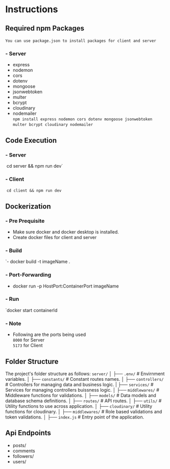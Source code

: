 # Instructions
## Required npm Packages
​
`You can use package.json to install packages for client and server`

### - Server
- express
- nodemon
- cors
- dotenv
- mongoose
- jsonwebtoken
- multer
- bcrypt
- cloudinary
- nodemailer\
​
`npm install express nodemon cors dotenv mongoose jsonwebtoken multer bcrypt cloudinary nodemailer`
​
## Code Execution
### - Server
​
cd server && npm run dev`
​
### - Client
​
`cd client && npm run dev`
​
## Dockerization
### - Pre Prequisite
- Make sure docker and docker desktop is installed.
- Create docker files for client and server
​
### - Build
`- docker build -t imageName .

### - Port-Forwarding
- docker run -p HostPort:ContainerPort imageName
​
### - Run
`docker start containerId
​
### - Note
- Following are the ports being used\
  `8000` for Server\
  `5173` for Client
  
## Folder Structure
The project's folder structure as follows:
`server/`
│ ├── `.env/` # Envirnment variables.
│ ├── `constants/` # Constant routes names.
│ ├── `controllers/` # Controllers for managing data and business logic.
| ├── `services/` # Services for managing controllers buissness logic.
│ ├── `middlewares/` # Middleware functions for validations.
│ ├── `models/` # Data models and database schema definitions.
│ ├── `routes/` # API routes.
│ ├── `utils/` # Utility functions to use across application.
│ ├── `cloudinary/` # Utility functions for cloudinary.
│ ├── `middlewares/` # Role based validations and token validations.
│ ├── `index.js` # Entry point of the application.

## Api Endpoints
- posts/
- comments
- followers/
- users/
